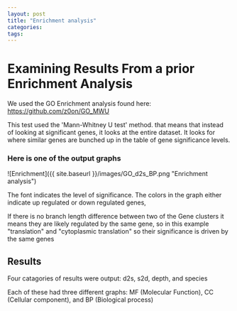 ```yaml
---
layout: post
title: "Enrichment analysis"
categories: 
tags: 
---
```



# Examining Results From a prior Enrichment Analysis

We used the GO Enrichment analysis found here:
https://github.com/z0on/GO_MWU

This test used the 'Mann-Whitney U test' method. that means that instead of looking at significant genes, it looks at the entire dataset. It looks for where similar genes are bunched up in the table of gene significance levels.

### Here is one of the output graphs


![Enrichment]({{ site.baseurl }}/images/GO_d2s_BP.png "Enrichment analysis")

The font indicates the level of significance. The colors in the graph either indicate up regulated or down regulated genes, 

If there is no branch length difference between two of the Gene clusters it means they are likely regulated by the same gene, so in this example "translation" and "cytoplasmic translation" so their significance is driven by the same genes


## Results

Four catagories of results were output: d2s, s2d, depth, and species

Each of these had three different graphs: MF (Molecular Function), CC (Cellular component), and BP (Biological process)